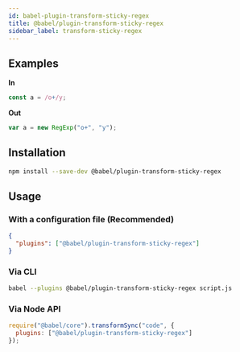 ```yaml
---
id: babel-plugin-transform-sticky-regex
title: @babel/plugin-transform-sticky-regex
sidebar_label: transform-sticky-regex
---
```


## Examples

**In**

```javascript
const a = /o+/y;
```

**Out**

```javascript
var a = new RegExp("o+", "y");
```

## Installation

```sh
npm install --save-dev @babel/plugin-transform-sticky-regex
```

## Usage

### With a configuration file (Recommended)

```json
{
  "plugins": ["@babel/plugin-transform-sticky-regex"]
}
```

### Via CLI

```sh
babel --plugins @babel/plugin-transform-sticky-regex script.js
```

### Via Node API

```javascript
require("@babel/core").transformSync("code", {
  plugins: ["@babel/plugin-transform-sticky-regex"]
});
```

